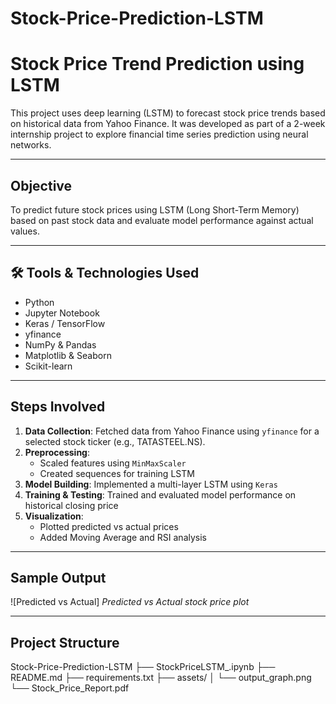 # Stock-Price-Prediction-LSTM
#  Stock Price Trend Prediction using LSTM

This project uses deep learning (LSTM) to forecast stock price trends based on historical data from Yahoo Finance. It was developed as part of a 2-week internship project to explore financial time series prediction using neural networks.

---

##  Objective

To predict future stock prices using LSTM (Long Short-Term Memory) based on past stock data and evaluate model performance against actual values.

---

## 🛠 Tools & Technologies Used

- Python
- Jupyter Notebook
- Keras / TensorFlow
- yfinance
- NumPy & Pandas
- Matplotlib & Seaborn
- Scikit-learn

---

##  Steps Involved

1. **Data Collection**: Fetched data from Yahoo Finance using `yfinance` for a selected stock ticker (e.g., TATASTEEL.NS).
2. **Preprocessing**:
   - Scaled features using `MinMaxScaler`
   - Created sequences for training LSTM
3. **Model Building**: Implemented a multi-layer LSTM using `Keras`
4. **Training & Testing**: Trained and evaluated model performance on historical closing price
5. **Visualization**:
   - Plotted predicted vs actual prices
   - Added Moving Average and RSI analysis

---

##  Sample Output

![Predicted vs Actual] 
*Predicted vs Actual stock price plot*

---

##  Project Structure
Stock-Price-Prediction-LSTM
├── StockPriceLSTM_.ipynb
├── README.md
├── requirements.txt
├── assets/
│ └── output_graph.png
└── Stock_Price_Report.pdf
